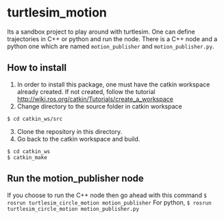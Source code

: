 # turtlesim_motion
Its a sandbox project to play around with turtlesim. One can define trajectories in C++ or python and run the node. There is a C++ node and a python one which are named `motion_publisher` and `motion_publisher.py`.

## How to install
1. In order to install this package, one must have the catkin workspace already created. If not created, follow the tutorial http://wiki.ros.org/catkin/Tutorials/create_a_workspace
2. Change directory to the source folder in catkin workspace 
```
$ cd catkin_ws/src
```
3. Clone the repository in this directory.
4. Go back to the catkin workspace and build.
```
$ cd catkin_ws
$ catkin_make
```
## Run the motion_publisher node
If you choose to run the C++ node then go ahead with this command
`$ rosrun turtlesim_circle_motion motion_publisher`
For python,
`$ rosrun turtlesim_circle_motion motion_publisher.py`

